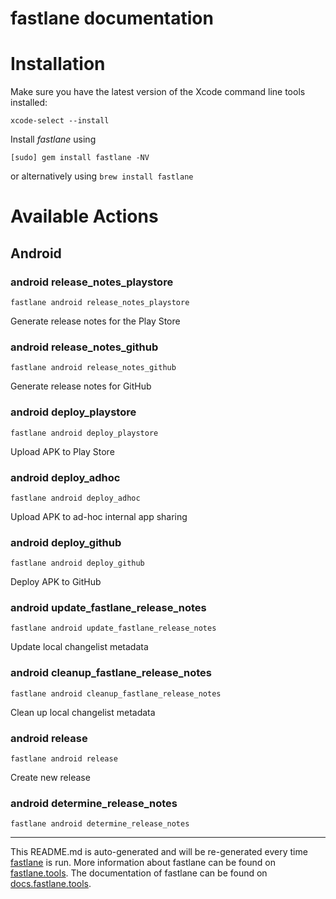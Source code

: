 fastlane documentation
================
# Installation

Make sure you have the latest version of the Xcode command line tools installed:

```
xcode-select --install
```

Install _fastlane_ using
```
[sudo] gem install fastlane -NV
```
or alternatively using `brew install fastlane`

# Available Actions
## Android
### android release_notes_playstore
```
fastlane android release_notes_playstore
```
Generate release notes for the Play Store
### android release_notes_github
```
fastlane android release_notes_github
```
Generate release notes for GitHub
### android deploy_playstore
```
fastlane android deploy_playstore
```
Upload APK to Play Store
### android deploy_adhoc
```
fastlane android deploy_adhoc
```
Upload APK to ad-hoc internal app sharing
### android deploy_github
```
fastlane android deploy_github
```
Deploy APK to GitHub
### android update_fastlane_release_notes
```
fastlane android update_fastlane_release_notes
```
Update local changelist metadata
### android cleanup_fastlane_release_notes
```
fastlane android cleanup_fastlane_release_notes
```
Clean up local changelist metadata
### android release
```
fastlane android release
```
Create new release
### android determine_release_notes
```
fastlane android determine_release_notes
```


----

This README.md is auto-generated and will be re-generated every time [fastlane](https://fastlane.tools) is run.
More information about fastlane can be found on [fastlane.tools](https://fastlane.tools).
The documentation of fastlane can be found on [docs.fastlane.tools](https://docs.fastlane.tools).
